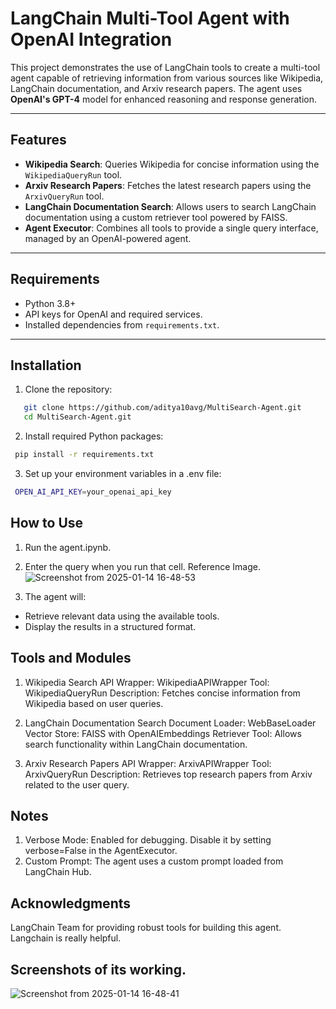 # LangChain Multi-Tool Agent with OpenAI Integration

This project demonstrates the use of LangChain tools to create a multi-tool agent capable of retrieving information from various sources like Wikipedia, LangChain documentation, and Arxiv research papers. The agent uses **OpenAI's GPT-4** model for enhanced reasoning and response generation.

---

## Features
- **Wikipedia Search**: Queries Wikipedia for concise information using the `WikipediaQueryRun` tool.
- **Arxiv Research Papers**: Fetches the latest research papers using the `ArxivQueryRun` tool.
- **LangChain Documentation Search**: Allows users to search LangChain documentation using a custom retriever tool powered by FAISS.
- **Agent Executor**: Combines all tools to provide a single query interface, managed by an OpenAI-powered agent.

---

## Requirements
- Python 3.8+
- API keys for OpenAI and required services.
- Installed dependencies from `requirements.txt`.

---

## Installation

1. Clone the repository:
```bash
   git clone https://github.com/aditya10avg/MultiSearch-Agent.git
   cd MultiSearch-Agent.git
```

2. Install required Python packages:
```bash
 pip install -r requirements.txt
```

3. Set up your environment variables in a .env file:

```bash
 OPEN_AI_API_KEY=your_openai_api_key
```

## How to Use

1. Run the agent.ipynb.
2. Enter the query when you run that cell.
  Reference Image.
 ![Screenshot from 2025-01-14 16-48-53](https://github.com/user-attachments/assets/5cdfdd01-ff46-4ddb-a8f5-fb2811f6323b)

4. The agent will:

  - Retrieve relevant data using the available tools.
  - Display the results in a structured format. 


## Tools and Modules

1. Wikipedia Search
API Wrapper: WikipediaAPIWrapper
Tool: WikipediaQueryRun
Description: Fetches concise information from Wikipedia based on user queries.


2. LangChain Documentation Search
Document Loader: WebBaseLoader
Vector Store: FAISS with OpenAIEmbeddings
Retriever Tool: Allows search functionality within LangChain documentation.

3. Arxiv Research Papers
API Wrapper: ArxivAPIWrapper
Tool: ArxivQueryRun
Description: Retrieves top research papers from Arxiv related to the user query.

## Notes
1. Verbose Mode: Enabled for debugging. Disable it by setting verbose=False in the AgentExecutor.
2. Custom Prompt: The agent uses a custom prompt loaded from LangChain Hub.


## Acknowledgments
LangChain Team for providing robust tools for building this agent. Langchain is really helpful.



## Screenshots of its working.
![Screenshot from 2025-01-14 16-48-41](https://github.com/user-attachments/assets/6a39097e-dbf5-4aa6-ab29-d19d2f867197)

